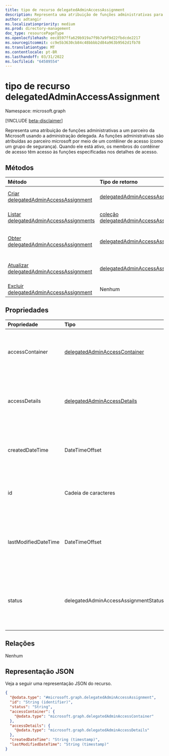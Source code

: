 ```yaml
---
title: tipo de recurso delegatedAdminAccessAssignment
description: Representa uma atribuição de funções administrativas para um contêiner de acesso do parceiro Microsoft.
author: adtangir
ms.localizationpriority: medium
ms.prod: directory-management
doc_type: resourcePageType
ms.openlocfilehash: eec8597ffa629b919a7f9b7a9f9d22fbdcde2217
ms.sourcegitcommit: cc9e5b3630cb84c48bbbb2d84a963b9562d1fb78
ms.translationtype: MT
ms.contentlocale: pt-BR
ms.lasthandoff: 03/31/2022
ms.locfileid: "64589554"
---
```

# <a name="delegatedadminaccessassignment-resource-type"></a>tipo de recurso delegatedAdminAccessAssignment

Namespace: microsoft.graph

[!INCLUDE [beta-disclaimer](../../includes/beta-disclaimer.md)]

Representa uma atribuição de funções administrativas a um parceiro da Microsoft usando a administração delegada. As funções administrativas são atribuídas ao parceiro microsoft por meio de um contêiner de acesso (como um grupo de segurança). Quando ele está ativo, os membros do contêiner de acesso têm acesso às funções especificadas nos detalhes de acesso.

## <a name="methods"></a>Métodos
|Método|Tipo de retorno|Descrição|
|:---|:---|:---|
|[Criar delegatedAdminAccessAssignment](../api/delegatedadminrelationship-post-accessassignments.md)|[delegatedAdminAccessAssignment](delegatedadminaccessassignment.md)|Crie um novo **objeto delegatedAdminAccessAssignment** .|
|[Listar delegatedAdminAccessAssignments](../api/delegatedadminrelationship-list-accessassignments.md)|[coleção delegatedAdminAccessAssignment](delegatedadminaccessassignment.md)|Obter uma lista dos **objetos delegatedAdminAccessAssignment** e suas propriedades.|
|[Obter delegatedAdminAccessAssignment](../api/delegatedadminaccessassignment-get.md)|[delegatedAdminAccessAssignment](delegatedadminaccessassignment.md)|Leia as propriedades e as relações de um **objeto delegatedAdminAccessAssignment** .|
|[Atualizar delegatedAdminAccessAssignment](../api/delegatedadminaccessassignment-update.md)|[delegatedAdminAccessAssignment](delegatedadminaccessassignment.md)|Atualize as propriedades de um **objeto delegatedAdminAccessAssignment** .|
|[Excluir delegatedAdminAccessAssignment](../api/delegatedadminaccessassignment-delete.md)|Nenhum|**Exclua um objeto delegatedAdminAccessAssignment**.|

## <a name="properties"></a>Propriedades
|Propriedade|Tipo|Descrição|
|:---|:---|:---|
|accessContainer|[delegatedAdminAccessContainer](../resources/delegatedadminaccesscontainer.md)|O contêiner de acesso pelo qual os membros são atribuídos acesso. Por exemplo, um grupo de segurança.|
|accessDetails|[delegatedAdminAccessDetails](../resources/delegatedadminaccessdetails.md)|Os detalhes de acesso que contêm os identificadores das funções administrativas atribuídas ao parceiro no locatário do cliente.|
|createdDateTime|DateTimeOffset|A data e a hora no formato ISO 8601 e no horário UTC quando a atribuição de acesso foi criada. Somente leitura.|
|id|Cadeia de caracteres|O identificador exclusivo da atribuição de acesso. Somente leitura. Herdado da [entidade](../resources/entity.md).|
|lastModifiedDateTime|DateTimeOffset|A data e a hora na ISO 8601 e no horário UTC quando essa atribuição de acesso foi modificada pela última vez. Somente leitura.|
|status|delegatedAdminAccessAssignmentStatus|O status da atribuição de acesso. Somente leitura. Os valores possíveis são: `pending`, `active`, `deleting`, `deleted`, `error`, `unknownFutureValue`.|

## <a name="relationships"></a>Relações
Nenhum

## <a name="json-representation"></a>Representação JSON
Veja a seguir uma representação JSON do recurso.
<!-- {
  "blockType": "resource",
  "@odata.type": "microsoft.graph.delegatedAdminAccessAssignment",
  "openType": false
}
-->
``` json
{
  "@odata.type": "#microsoft.graph.delegatedAdminAccessAssignment",
  "id": "String (identifier)",
  "status": "String",
  "accessContainer": {
    "@odata.type": "microsoft.graph.delegatedAdminAccessContainer"
  },
  "accessDetails": {
    "@odata.type": "microsoft.graph.delegatedAdminAccessDetails"
  },
  "createdDateTime": "String (timestamp)",
  "lastModifiedDateTime": "String (timestamp)"
}
```

